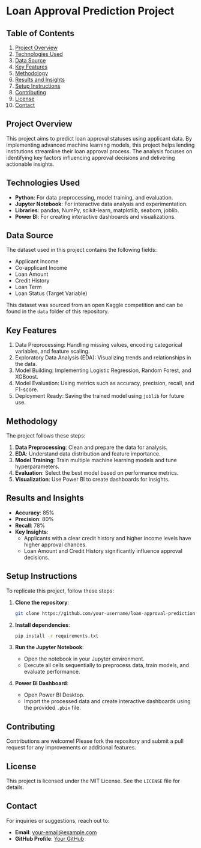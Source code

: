 
# Loan Approval Prediction Project

## Table of Contents
1. [Project Overview](#project-overview)
2. [Technologies Used](#technologies-used)
3. [Data Source](#data-source)
4. [Key Features](#key-features)
5. [Methodology](#methodology)
6. [Results and Insights](#results-and-insights)
7. [Setup Instructions](#setup-instructions)
8. [Contributing](#contributing)
9. [License](#license)
10. [Contact](#contact)

## Project Overview
This project aims to predict loan approval statuses using applicant data. By implementing advanced machine learning models, this project helps lending institutions streamline their loan approval process. The analysis focuses on identifying key factors influencing approval decisions and delivering actionable insights.

## Technologies Used
- **Python**: For data preprocessing, model training, and evaluation.
- **Jupyter Notebook**: For interactive data analysis and experimentation.
- **Libraries**: pandas, NumPy, scikit-learn, matplotlib, seaborn, joblib.
- **Power BI**: For creating interactive dashboards and visualizations.

## Data Source
The dataset used in this project contains the following fields:
- Applicant Income
- Co-applicant Income
- Loan Amount
- Credit History
- Loan Term
- Loan Status (Target Variable)

This dataset was sourced from an open Kaggle competition and can be found in the `data` folder of this repository.

## Key Features
1. Data Preprocessing: Handling missing values, encoding categorical variables, and feature scaling.
2. Exploratory Data Analysis (EDA): Visualizing trends and relationships in the data.
3. Model Building: Implementing Logistic Regression, Random Forest, and XGBoost.
4. Model Evaluation: Using metrics such as accuracy, precision, recall, and F1-score.
5. Deployment Ready: Saving the trained model using `joblib` for future use.

## Methodology
The project follows these steps:
1. **Data Preprocessing**: Clean and prepare the data for analysis.
2. **EDA**: Understand data distribution and feature importance.
3. **Model Training**: Train multiple machine learning models and tune hyperparameters.
4. **Evaluation**: Select the best model based on performance metrics.
5. **Visualization**: Use Power BI to create dashboards for insights.

## Results and Insights
- **Accuracy**: 85%
- **Precision**: 80%
- **Recall**: 78%
- **Key Insights**:
  - Applicants with a clear credit history and higher income levels have higher approval chances.
  - Loan Amount and Credit History significantly influence approval decisions.

## Setup Instructions
To replicate this project, follow these steps:

1. **Clone the repository**:
   ```bash
   git clone https://github.com/your-username/loan-approval-prediction.git
   ```

2. **Install dependencies**:
   ```bash
   pip install -r requirements.txt
   ```

3. **Run the Jupyter Notebook**:
   - Open the notebook in your Jupyter environment.
   - Execute all cells sequentially to preprocess data, train models, and evaluate performance.

4. **Power BI Dashboard**:
   - Open Power BI Desktop.
   - Import the processed data and create interactive dashboards using the provided `.pbix` file.

## Contributing
Contributions are welcome! Please fork the repository and submit a pull request for any improvements or additional features.

## License
This project is licensed under the MIT License. See the `LICENSE` file for details.

## Contact
For inquiries or suggestions, reach out to:
- **Email**: your-email@example.com
- **GitHub Profile**: [Your GitHub](https://github.com/your-username)
